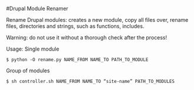 #Drupal Module Renamer

Rename Drupal modules: creates a new module, copy all files over, rename files, directories and strings, such as functions, includes.

Warning: do not use it without a thorough check after the process!

Usage:
  Single module

    $ python -O rename.py NAME_FROM NAME_TO PATH_TO_MODULE

  Group of modules

    $ sh controller.sh NAME_FROM NAME_TO “site-name” PATH_TO_MODULES


